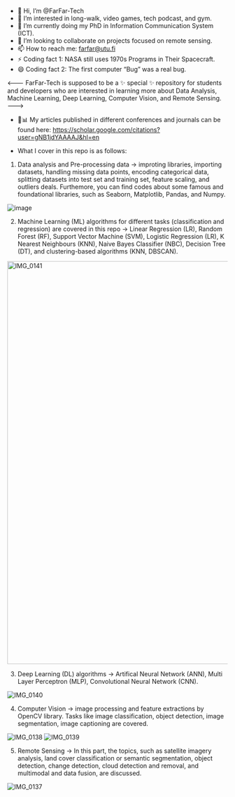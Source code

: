 - 👋 Hi, I’m @FarFar-Tech
- 👀 I’m interested in long-walk, video games, tech podcast, and gym. 
- 🌱 I’m currently doing my PhD in Information Communication System (ICT). 
- 💞️ I’m looking to collaborate on projects focused on remote sensing. 
- 📫 How to reach me: farfar@utu.fi
- ⚡ Coding fact 1: NASA still uses 1970s Programs in Their Spacecraft.
- 😄 Coding fact 2: The first computer “Bug” was a real bug.



<---
FarFar-Tech is supposed to be a ✨ special ✨ repository for students 
and developers who are interested in learning more about Data Analysis, 
Machine Learning, Deep Learning, Computer Vision, and Remote Sensing.  
--->

- 👻📊 My articles published in different conferences and journals can be
  found here: 
  https://scholar.google.com/citations?user=gNB1jdYAAAAJ&hl=en

- What I cover in this repo is as follows:

1. Data analysis and Pre-processing data -> improting libraries, importing datasets, handling missing data points, encoding categorical data, splitting datasets into test set and training set, feature scaling, and outliers deals. Furthemore, you can find codes about some famous and foundational libraries, such as Seaborn, Matplotlib, Pandas, and Numpy.

![image](https://github.com/user-attachments/assets/f369ea1d-ac34-4b29-99df-cf67f6ae700c)

2. Machine Learning (ML) algorithms for different tasks (classification and regression) are covered in this repo -> Linear Regression (LR), Random Forest (RF), Support Vector Machine (SVM), Logistic Regression (LR), K Nearest Neighbours (KNN), Naive Bayes Classifier (NBC), Decision Tree (DT), and clustering-based algorithms (KNN, DBSCAN).

<img width="918" alt="IMG_0141" src="https://github.com/user-attachments/assets/a1eb43cc-b0c4-4922-b3ed-bb8ee07707fd" />

3. Deep Learning (DL) algorithms -> Artifical Neural Network (ANN), Multi Layer Perceptron (MLP), Convolutional Neural Network (CNN).

![IMG_0140](https://github.com/user-attachments/assets/7907a827-8c92-40e4-a754-406fc0b9ab91)

4. Computer Vision -> image processing and feature extractions by OpenCV library. Tasks like image classification, object detection, image segmentation, image captioning are covered.

![IMG_0138](https://github.com/user-attachments/assets/f25bd83c-7a5c-4eb5-856d-f6a203da56ec)
![IMG_0139](https://github.com/user-attachments/assets/528b4c0b-2ea4-4d95-b644-6309688bb7c2)

5. Remote Sensing -> In this part, the topics, such as satellite imagery analysis, land cover classification or semantic segmentation, object detection, change detection, cloud detection and removal, and multimodal and data fusion, are discussed.

![IMG_0137](https://github.com/user-attachments/assets/c5c338cd-1344-4796-88cf-b9a1a6e6b369)
 
